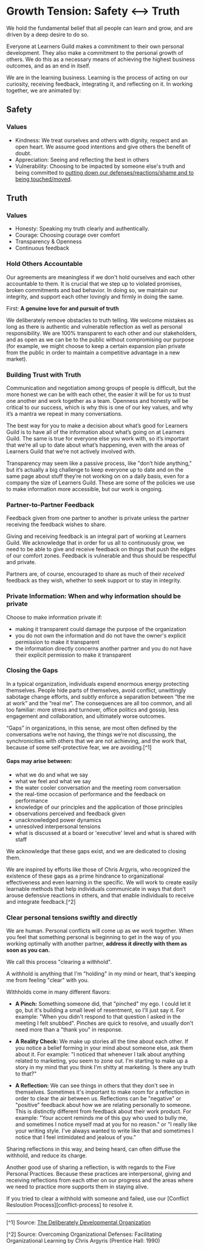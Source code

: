# Growth Tension: Safety <--> Truth

We hold the fundamental belief that all people can learn and grow, and are driven by a deep desire to do so.

Everyone at Learners Guild makes a commitment to their own personal development. They also make a commitment to the personal growth of others. We do this as a necessary means of achieving the highest business outcomes, and as an end in itself.

We are in the learning business. Learning is the process of acting on our curiosity, receiving feedback, integrating it, and reflecting on it. In working together, we are animated by:


## Safety

### Values
- Kindness: We treat ourselves and others with dignity, respect and an open heart. We assume good intentions and give others the benefit of doubt.
- Appreciation: Seeing and reflecting the best in others
- Vulnerability: Choosing to be impacted by someone else's truth and being committed to [putting down our defenses/reactions/shame and to being touched/moved](https://www.ted.com/talks/brene_brown_on_vulnerability?language=en).


## Truth

### Values
- Honesty: Speaking my truth clearly and authentically.
- Courage: Choosing courage over comfort
- Transparency & Openness
- Continuous feedback

### Hold Others Accountable

Our agreements are meaningless if we don't hold ourselves and each other accountable to them. It is crucial that we step up to violated promises, broken commitments and bad behavior. In doing so, we maintain our integrity, and support each other lovingly and firmly in doing the same.



First: **A genuine love for and pursuit of truth**

  We deliberately remove obstacles to truth telling. We welcome mistakes as long as there is authentic and vulnerable reflection as well as personal responsibility. We are 100% transparent to each other and our stakeholders, and as open as we can be to the public without compromising our purpose (for example, we might choose to keep a certain expansion plan private from the public in order to maintain a competitive advantage in a new market).



### Building Trust with Truth

Communication and negotiation among groups of people is difficult, but the more honest we can be with each other, the easier it will be for us to trust one another and work together as a team. Openness and honesty will be critical to our success, which is why this is one of our key values, and why it’s a mantra we repeat in many conversations.

The best way for you to make a decision about what’s good for Learners Guild is to have all of the information about what’s going on at Learners Guild. The same is true for everyone else you work with, so it’s important that we’re all up to date about what’s happening, even with the areas of Learners Guild that we’re not actively involved with.

Transparency may seem like a passive process, like "don’t hide anything," but it’s actually a big challenge to keep everyone up to date and on the same page about stuff they’re not working on on a daily basis, even for a company the size of Learners Guild. These are some of the policies we use to make information more accessible, but our work is ongoing.

### Partner-to-Partner Feedback

Feedback given from one partner to another is private unless the partner receiving the feedback wishes to share.

Giving and receiving feedback is an integral part of working at Learners Guild. We acknowledge that in order for us all to continuously grow, we need to be able to give and receive feedback on things that push the edges of our comfort zones. Feedback is vulnerable and thus should be respectful and private.

Partners are, of course, encouraged to share as much of their _received_ feedback as they wish, whether to seek support or to stay in integrity.

### Private Information: When and why information should be private

Choose to make information private if:

- making it transparent could damage the purpose of the organization
- you do not own the information and do not have the owner's explicit permission to make it transparent
- the information directly concerns another partner and you do not have their explicit permission to make it transparent


### Closing the Gaps

In a typical organization, individuals expend enormous energy protecting themselves. People hide parts of themselves, avoid conflict, unwittingly sabotage change efforts, and subtly enforce a separation between “the me at work” and the “real me”. The consequences are all too common, and all too familiar: more stress and turnover, office politics and gossip, less engagement and collaboration, and ultimately worse outcomes.

“Gaps” in organizations, in this sense, are most often defined by the conversations we’re not having, the things we’re not discussing, the synchronicities with others that we are not achieving, and the work that, because of some self-protective fear, we are avoiding.[^1]

#### Gaps may arise between:

* what we do and what we say
* what we feel and what we say
* the water cooler conversation and the meeting room conversation
* the real-time occasion of performance and the feedback on performance
* knowledge of our principles and the application of those principles
* observations perceived and feedback given
* unacknowledged power dynamics
* unresolved interpersonal tensions
* what is discussed at a board or 'executive' level and what is shared with staff

We acknowledge that these gaps exist, and we are dedicated to closing them.

We are inspired by efforts like those of Chris Argyris, who recognized the existence of these gaps as a prime hindrance to organizational effectiveness and even learning in the specific. We will work to create easily learnable methods that help individuals communicate in ways that don’t arouse defensive reactions in others, and that enable individuals to receive and integrate feedback.[^2]

### Clear personal tensions swiftly and directly

We are human. Personal conflicts will come up as we work together. When you feel that something personal is beginning to get in the way of you working optimally with another partner, **address it directly with them as soon as you can.**

We call this process "clearing a withhold".

A withhold is anything that I'm "holding" in my mind or heart, that's keeping me from feeling "clear" with you.

Withholds come in many different flavors:

* **A Pinch:** Something someone did, that "pinched" my ego. I could let it go, but it's building a small level of resentment, so I'll just say it. For example: "When you didn't respond to that question I asked in the meeting I felt snubbed". Pinches are quick to resolve, and usually don't need more than a "thank you" in response.

* **A Reality Check:** We make up stories all the time about each other. If you notice a belief forming in your mind about someone else, ask them about it. For example: "I noticed that whenever I talk about anything related to marketing, you seem to zone out. I'm starting to make up a story in my mind that you think I'm shitty at marketing. Is there any truth to that?"

* **A Reflection:** We can see things in others that they don't see in themselves. Sometimes it's important to make room for a reflection in order to clear the air between us. Reflections can be "negative" or "positive" feedback about how we are relating personally to someone. This is distinctly different from feedback about their work product. For example: "Your accent reminds me of this guy who used to bully me, and sometimes I notice myself mad at you for no reason." or "I really like your writing style. I've always wanted to write like that and sometimes I notice that I feel intimidated and jealous of you."

Sharing reflections in this way, and being heard, can often diffuse the withhold, and reduce its charge.

Another good use of sharing a reflection, is with regards to the Five Personal Practices. Because these practices are interpersonal, giving and receiving reflections from each other on our progress and the areas where we need to practice more supports them in staying alive.

If you tried to clear a withhold with someone and failed, use our [Conflict Resloution Process][conflict-process] to resolve it.

----

[^1] Source: [The Deliberately Developmental Organization](https://static1.squarespace.com/static/54541a13e4b0331fc2f2a0f7/t/550b6b72e4b0ff02510e1594/1426811762075/W2G+What+is+a+DDO+Sept+2013+Copyrighted.pdf)

[^2] Source: Overcoming Organizational Defenses: Facilitating Organizational Learning by Chris Argyris (Prentice Hall: 1990)
